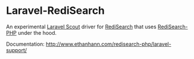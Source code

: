 # Laravel-RediSearch

An experimental [Laravel Scout](https://laravel.com/docs/5.6/scout) driver for [RediSearch](http://redisearch.io) that uses [RediSearch-PHP](https://github.com/ethanhann/redisearch-php) under the hood.

Documentation: http://www.ethanhann.com/redisearch-php/laravel-support/
